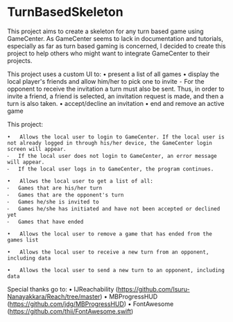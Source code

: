 # TurnBasedSkeleton

This project aims to create a skeleton for any turn based game using GameCenter.
As GameCenter seems to lack in documentation and tutorials, especially as far as turn based gaming is concerned, I decided to create this project to help others who might want to integrate GameCenter to their projects.

This project uses a custom UI to:
	•	present a list of all games
	•	display the local player's friends and allow him/her to pick one to invite
	  ⁃	For the opponent to receive the invitation a turn must also be sent. Thus, in order to invite a friend, a friend is selected, an invitation request is made, and then a turn is also taken.
	•	accept/decline an invitation
	•	end and remove an active game

This project:

	•	Allows the local user to login to GameCenter. If the local user is not already logged in through his/her device, the GameCenter login screen will appear.
  	⁃	If the local user does not login to GameCenter, an error message will appear.
  	⁃	If the local user logs in to GameCenter, the program continues.

	•	Allows the local user to get a list of all:
  	⁃	Games that are his/her turn
  	⁃	Games that are the opponent's turn
  	⁃	Games he/she is invited to
  	⁃	Games he/she has initiated and have not been accepted or declined yet
  	⁃	Games that have ended

	•	Allows the local user to remove a game that has ended from the games list

	•	Allows the local user to receive a new turn from an opponent, including data

	•	Allows the local user to send a new turn to an opponent, including data

Special thanks go to:
	•	IJReachability (https://github.com/Isuru-Nanayakkara/Reach/tree/master)
	•	MBProgressHUD (https://github.com/jdg/MBProgressHUD)
	•	FontAwesome (https://github.com/thii/FontAwesome.swift)

